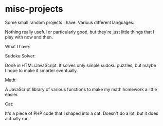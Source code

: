 # misc-projects
Some small random projects I have. Various different languages.

Nothing really useful or particularly good, but they're just little things that I play with now and then.

What I have:

Sudoku Solver:

  Done in HTML/JavaScript. It solves only simple sudoku puzzles, but maybe I hope to make it smarter eventually.

Math:

  A JavaScript library of various functions to make my math homework a little easier.

Cat:

  It's a piece of PHP code that I shaped into a cat. Doesn't do a lot, but it does actually run.
